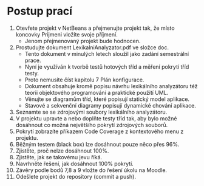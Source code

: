# Postup prací
 1. Otevřete projekt v NetBeans a přejmenujte projekt tak, že místo koncovky 
    Prijmeni vložíte svoje příjmení. 
    - Jenom přejmenovaný projekt bude hodnocen.
 2. Prostudujte dokument LexikalniAnalyzator.pdf ve složce doc.
    - Tento dokument v minulých letech sloužil jako zadání semestrální prace.
    - Nyní je využíván k tvorbě testů hotových tříd a měření pokrytí tříd testy. 
    - Proto nemusíte číst kapitolu 7 Plán konfigurace.
    - Dokument obsahuje kromě popisu návrhu lexikálního analyzátoru 
      též teorii objektového programování a praktické použití UML.
    - Věnujte se diagramům tříd, které popisují statický model aplikace.
    - Stavové a sekvenční diagramy popisují dynamické chování aplikace.
 3. Seznamte se se zdrojovými soubory lexikálního analyzátoru.
 4. V projektu upravte a nebo doplňte testy tříd tak, aby bylo možné dosáhnout
    co možná největšího pokrytí zdrojových souborů. 
 5. Pokrytí zobrazíte příkazem Code Coverage z kontextového menu z projektu.
 6. Běžným testem (black box) lze dosáhnout pouze něco přes 96%.
 7. Zjistěte, proč nelze dosáhnout 100%.  
 8. Zjistěte, jak se takovému jevu říká. 
 9. Navrhněte řešení, jak dosáhnout 100% pokrytí.
10. Závěry podle bodů 7,8 a 9 vložte do řešení úkolu na Moodle.
11. Odešlete projekt do repository (commit a push).